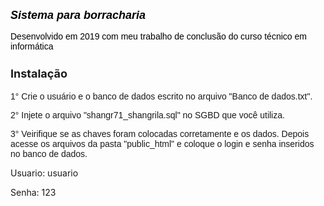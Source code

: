 <h2 style="font-size: 18px; font-style: italic; font-family: Arial; color: #000;">Sistema para borracharia</h2>

<p style="font-size: 14px; font-family: Arial; color: #000;"> Desenvolvido em 2019 com meu trabalho de conclusão do curso técnico em informática </p>
  
  <h3 style="font-size: 18px;">Instalação</h3>
  <p style="font-family: Arial; font-size: 14px;"> 1° Crie o usuário e o banco de dados escrito no arquivo "Banco de dados.txt".</p>
  <p style="font-family: Arial; font-size: 14px;"> 2° Injete o arquivo "shangr71_shangrila.sql" no SGBD que você utiliza.</p>
  <p style="font-family: Arial; font-size: 14px;"> 3° Veirifique se as chaves foram colocadas corretamente e os dados. Depois acesse os arquivos da pasta "public_html" e coloque o login e senha inseridos no banco de dados.</p>
  <p> Usuario: usuario </p>
  <p> Senha: 123 </p>
 
